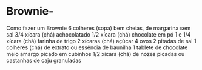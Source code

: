 # Brownie-
Como fazer um Brownie 
6 colheres (sopa) bem cheias, de margarina sem sal
3/4 xícara (chá) achocolatado
1/2 xícara (chá) chocolate em pó
1 e 1/4 xícara (chá) farinha de trigo
2 xícaras (chá) açúcar
4 ovos
2 pitadas de sal
1 colheres (chá) de extrato ou essência de baunilha
1 tablete de chocolate meio amargo picado em cubinhos
1/2 xícara (chá) de nozes picadas ou castanhas de caju granuladas
